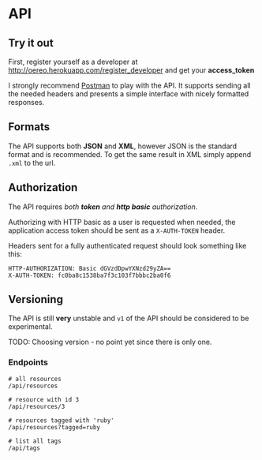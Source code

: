 # API

## Try it out

First, register yourself as a developer at
<http://oereo.herokuapp.com/register_developer> and get your **access_token**

I strongly recommend [Postman](https://chrome.google.com/webstore/detail/postman-rest-client/fdmmgilgnpjigdojojpjoooidkmcomcm?hl=en)
to play with the API. It supports sending all the needed headers and presents a
simple interface with nicely formatted responses.

## Formats

The API supports both **JSON** and **XML**, however JSON is the standard format
and is recommended. To get the same result in XML simply append `.xml` to the
url.

## Authorization

The API requires _both **token** and **http basic** authorization_.

Authorizing with HTTP basic as a user is requested when needed, the
application access token should be sent as a `X-AUTH-TOKEN` header.

Headers sent for a fully authenticated request should look something like this:

    HTTP-AUTHORIZATION: Basic dGVzdDpwYXNzd29yZA==
    X-AUTH-TOKEN: fc0ba8c1538ba7f3c103f7bbbc2ba0f6


## Versioning

The API is still **very** unstable and `v1` of the API should be considered to
be experimental.

TODO: Choosing version - no point yet since there is only one.

### Endpoints

    # all resources
    /api/resources

    # resource with id 3
    /api/resources/3

    # resources tagged with 'ruby'
    /api/resources?tagged=ruby

    # list all tags
    /api/tags


